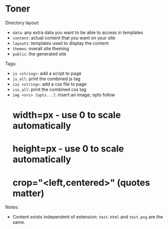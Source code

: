 # Toner

Directory layout:

* `data`: any extra data you want to be able to access in templates
* `content`: actual content that you want on your site
* `layouts`: templates used to display the content
* `themes`: overall site theming
* `public`: the generated site

Tags:

* `js <string>`: add a script to page
* `js_all`: print the combined js tag
* `css <string>`: add a css file to page
* `css_all`: print the combined css tag
* `img <src> [opts...]`: insert an image; opts follow
	# width=px - use 0 to scale automatically
	# height=px - use 0 to scale automatically
	# crop="<left,centered>" (quotes matter)

Notes:

* Content exists independent of extension: `test.html` and `test.png` are the same.

